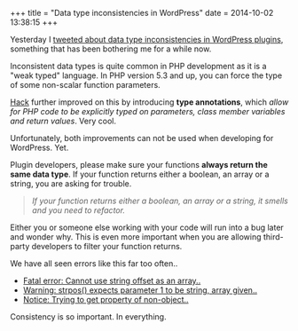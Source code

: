 +++
title = "Data type inconsistencies in WordPress"
date = 2014-10-02 13:38:15
+++

Yesterday I [tweeted about data type inconsistencies in WordPress plugins](https://twitter.com/DannyvanKooten/status/517432423475589120), something that has been bothering me for a while now.

Inconsistent data types is quite common in PHP development as it is a "weak typed" language. In PHP version 5.3 and up, you can force the type of some non-scalar function parameters. 

[Hack](http://hacklang.org/) further improved on this by introducing **type annotations**, which _allow for PHP code to be explicitly typed on parameters, class member variables and return values_. Very cool.

Unfortunately, both improvements can not be used when developing for WordPress. Yet.

Plugin developers, please make sure your functions __always return the same data type__. If your function returns either a boolean, an array or a string, you are asking for trouble.

> _If your function returns either a boolean, an array or a string, it smells and you need to refactor._

Either you or someone else working with your code will run into a bug later and wonder why. This is even more important when you are allowing third-party developers to filter your function returns.

We have all seen errors like this far too often..

- [Fatal error: Cannot use string offset as an array..](https://wordpress.org/search/cannot+use+string+offset+as+an+array)
- [Warning: strpos() expects parameter 1 to be string, array given..](https://wordpress.org/search/strpos+expects+first+parameter+to+be+a+string)
- [Notice: Trying to get property of non-object..](https://wordpress.org/search/Trying+to+get+property+of+non-object)



Consistency is so important. In everything.
